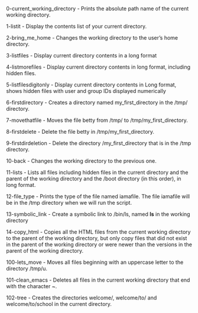 0-current_working_directory - Prints the absolute path name of the current working directory.

1-listit - Display the contents list of your current directory.

2-bring_me_home - Changes the working directory to the user’s home directory.

3-listfiles - Display current directory contents in a long format

4-listmorefiles - Display current directory contents in long format, including hidden files.

5-listfilesdigitonly - Display current directory contents in Long format, shows hidden files with user and group IDs displayed numerically

6-firstdirectory - Creates a directory named my_first_directory in the /tmp/ directory.

7-movethatfile - Moves the file betty from /tmp/ to /tmp/my_first_directory.

8-firstdelete - Delete the file betty in /tmp/my_first_directory.

9-firstdirdeletion - Delete the directory /my_first_directory that is in the /tmp directory.

10-back - Changes the working directory to the previous one.

11-lists - Lists all files including hidden files in the current directory and the parent of the working directory and the /boot directory (in this order), in long format.

12-file_type - Prints the type of the file named iamafile. The file iamafile will be in the /tmp directory when we will run the script.

13-symbolic_link - Create a symbolic link to /bin/ls, named __ls__ in the working directory

14-copy_html - Copies all the HTML files from the current working directory to the parent of the working directory, but only copy files that did not exist in the parent of the working directory or were newer than the versions in the parent of the working directory.

100-lets_move - Moves all files beginning with an uppercase letter to the directory /tmp/u.

101-clean_emacs - Deletes all files in the current working directory that end with the character ~.

102-tree - Creates the directories welcome/, welcome/to/ and welcome/to/school in the current directory.

